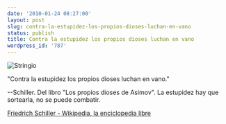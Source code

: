 ```yaml
---
date: '2010-01-24 08:27:00'
layout: post
slug: contra-la-estupidez-los-propios-dioses-luchan-en-vano
status: publish
title: Contra la estupidez los propios dioses luchan en vano
wordpress_id: '787'
---
```



    


![Stringio](http://jjdenis.files.wordpress.com/2010/01/stringio-txt-scaled500.jpg?w=180)








"Contra la estupidez los propios dioses luchan en vano."




--Schiller. Del libro "Los propios dioses de Asimov". La estupidez hay que sortearla, no se puede combatir.




[Friedrich Schiller - Wikipedia, la enciclopedia libre](http://es.wikipedia.org/wiki/Friedrich_Schiller)


  
